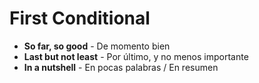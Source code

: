 # First Conditional

- **So far, so good** - De momento bien
- **Last but not least** - Por último, y no menos importante
- **In a nutshell** - En pocas palabras / En resumen